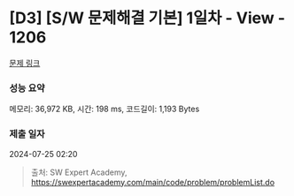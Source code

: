 # [D3] [S/W 문제해결 기본] 1일차 - View - 1206 

[문제 링크](https://swexpertacademy.com/main/code/problem/problemDetail.do?contestProbId=AV134DPqAA8CFAYh) 

### 성능 요약

메모리: 36,972 KB, 시간: 198 ms, 코드길이: 1,193 Bytes

### 제출 일자

2024-07-25 02:20



> 출처: SW Expert Academy, https://swexpertacademy.com/main/code/problem/problemList.do
